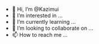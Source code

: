 - 👋 Hi, I’m @Kazimui
- 👀 I’m interested in ...
- 🌱 I’m currently learning ...
- 💞️ I’m looking to collaborate on ...
- 📫 How to reach me ...

<!---
Kazimui/Kazimui is a ✨ special ✨ repository because its `README.md` (this file) appears on your GitHub profile.
You can click the Preview link to take a look at your changes.
--->
